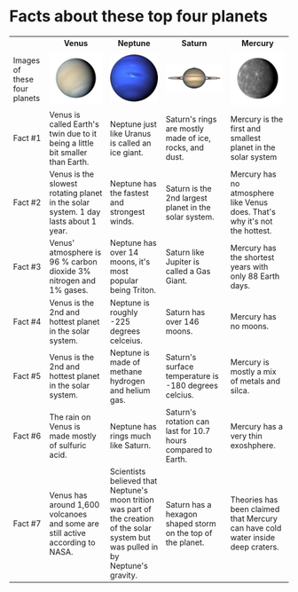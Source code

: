 <!DOCTYPE html>
<html lang="en">
<head>
  <meta charset="utf-8">
  <title>Planet Information</title>
  <link rel="stylesheet" href="css/style.css">
</head>
<body>
  <div class="header">
    <h1>Facts about these top four planets</h1>
	</div>
  <table id="planets">
    <tr>
      <th></th>
      <th>Venus</th>
      <th>Neptune</th>
      <th>Saturn</th>
      <th>Mercury</th>
    </tr>
    <tr>
      <td>Images of these four planets</td>
      <td><img src="images/planet_1.png" alt="Venus"></td>
      <td><img src="images/planet_2.png" alt="Neptune"></td>
      <td><img src="images/planet_3.png" alt="Saturn"></td>
      <td><img src="images/planet_4.png" alt="Mercury"></td>
    </tr>
    <tr>
      <td>Fact #1</td>
      <td>Venus is called Earth's twin due to it being a little bit smaller than Earth.</td>
      <td>Neptune just like Uranus is called an ice giant.</td>
      <td>Saturn's rings are mostly made of ice, rocks, and dust.</td>
      <td>Mercury is the first and smallest planet in the solar system </td>
    </tr>
    <tr>
      <td>Fact #2</td>
      <td>Venus is the slowest rotating planet in the solar system. 1 day lasts about 1 year.</td>
      <td>Neptune has the fastest and strongest winds.</td>
      <td>Saturn is the 2nd largest planet in the solar system.</td>
      <td>Mercury has no atmosphere like Venus does. That's why it's not the hottest.</td>
    </tr>
    <tr>
      <td>Fact #3</td>
      <td>Venus' atmosphere is 96 % carbon dioxide 3% nitrogen and 1% gases.</td>
      <td>Neptune has over 14 moons, it's most popular being Triton.</td>
      <td>Saturn like Jupiter is called a Gas Giant.</td>
      <td>Mercury has the shortest years with only 88 Earth days.</td>
    </tr>
    <tr>
      <td>Fact #4</td>
      <td>Venus is the 2nd and hottest planet in the solar system.</td>
      <td>Neptune is roughly -225 degrees celceius.</td>
      <td>Saturn has over 146 moons.</td>
      <td>Mercury has no moons.</td>
    </tr>
    <tr>
      <td>Fact #5</td>
      <td>Venus is the 2nd and hottest planet in the solar system.</td>
      <td>Neptune is made of methane hydrogen and helium gas.</td>
      <td>Saturn's surface temperature is -180 degrees celcius.</td>
      <td>Mercury is mostly a mix of metals and silca.</td>
    </tr>
    <tr>
      <td>Fact #6</td>
      <td>The rain on Venus is made mostly of sulfuric acid.</td>
      <td>Neptune has rings much like Saturn.</td>
      <td>Saturn's rotation can last for 10.7 hours compared to Earth.</td>
      <td>Mercury has a very thin exoshphere.</td>
    </tr>
    <tr>
      <td>Fact #7</td>
      <td>Venus has around 1,600 volcanoes and some are still active according to NASA.</td>
      <td>Scientists believed that Neptune's moon trition was part of the creation of the solar system but was pulled in by Neptune's gravity.</td>
      <td>Saturn has a hexagon shaped storm on the top of the planet.</td>
      <td>Theories has been claimed that Mercury can have cold water inside deep craters.</td>
    </tr>
  </table>
</body>
